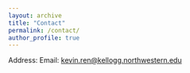 ```yaml
---
layout: archive
title: "Contact"
permalink: /contact/
author_profile: true
---
```


Address: 
Email: kevin.ren@kellogg.northwestern.edu

<!-- {% if author.googlescholar %}
  You can also find my articles on <u><a href="{{author.googlescholar}}">my Google Scholar profile</a>.</u>
{% endif %}

{% include base_path %}

{% for post in site.publications reversed %}
  {% include archive-single.html %}
{% endfor %} -->
